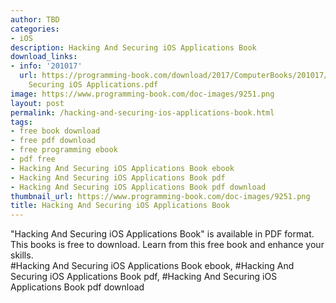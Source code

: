 ```yaml
---
author: TBD
categories:
- iOS
description: Hacking And Securing iOS Applications Book
download_links:
- info: '201017'
  url: https://programming-book.com/download/2017/ComputerBooks/201017/Hacking And
    Securing iOS Applications.pdf
image: https://www.programming-book.com/doc-images/9251.png
layout: post
permalink: /hacking-and-securing-ios-applications-book.html
tags:
- free book download
- free pdf download
- free programming ebook
- pdf free
- Hacking And Securing iOS Applications Book ebook
- Hacking And Securing iOS Applications Book pdf
- Hacking And Securing iOS Applications Book pdf download
thumbnail_url: https://www.programming-book.com/doc-images/9251.png
title: Hacking And Securing iOS Applications Book
---
```


 
<div class="item-desc text-justify">
  "Hacking And Securing iOS Applications Book" is available in PDF format. This books is free to download. Learn from this free book and enhance your skills.
  <br>
  #Hacking And Securing iOS Applications Book ebook, #Hacking And Securing iOS Applications Book pdf, #Hacking And Securing iOS Applications Book pdf download
</div>